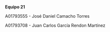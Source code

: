 **Equipo 21**

A01793555 - José Daniel Camacho Torres

A01793708 - Juan Carlos García Rendon Martínez
